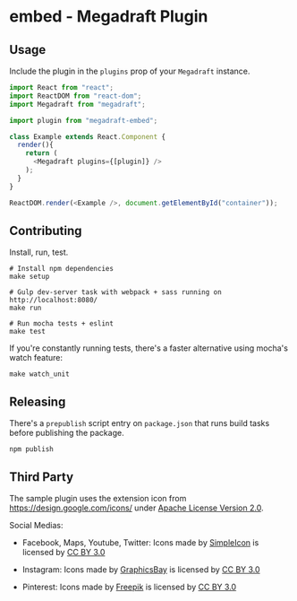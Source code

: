 # embed - Megadraft Plugin

## Usage

Include the plugin in the `plugins` prop of your `Megadraft` instance.

```js
import React from "react";
import ReactDOM from "react-dom";
import Megadraft from "megadraft";

import plugin from "megadraft-embed";

class Example extends React.Component {
  render(){
    return (
      <Megadraft plugins={[plugin]} />
    );
  }
}

ReactDOM.render(<Example />, document.getElementById("container"));
```

## Contributing

Install, run, test.

```
# Install npm dependencies
make setup

# Gulp dev-server task with webpack + sass running on http://localhost:8080/
make run

# Run mocha tests + eslint
make test
```

If you're constantly running tests, there's a faster alternative using mocha's
watch feature:

```
make watch_unit
```

## Releasing

There's a `prepublish` script entry on `package.json` that runs build tasks
before publishing the package.

```
npm publish
```


## Third Party

The sample plugin uses the extension icon from https://design.google.com/icons/
under [Apache License Version 2.0](http://www.apache.org/licenses/LICENSE-2.0).

Social Medias:

* Facebook, Maps, Youtube, Twitter: Icons made by [SimpleIcon](http://www.flaticon.com/authors/simpleicon) is licensed by [CC BY 3.0](http://creativecommons.org/licenses/by/3.0)

* Instagram: Icons made by [GraphicsBay](http://www.flaticon.com/authors/graphicsbay) is licensed by [CC BY 3.0](http://creativecommons.org/licenses/by/3.0)

* Pinterest: Icons made by [Freepik](http://www.freepik.com) is licensed by [CC BY 3.0](http://creativecommons.org/licenses/by/3.0)
